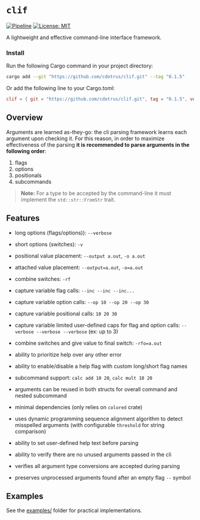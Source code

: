 # `clif`

[![Pipeline](https://github.com/cdotrus/clif/actions/workflows/pipeline.yml/badge.svg?branch=trunk)](https://github.com/cdotrus/clif/actions/workflows/pipeline.yml) [![License: MIT](https://img.shields.io/badge/License-MIT-yellow.svg)](https://opensource.org/licenses/MIT)

A lightweight and effective command-line interface framework.

### Install

Run the following Cargo command in your project directory:
``` bash
cargo add --git "https://github.com/cdotrus/clif.git" --tag "0.1.5"
```
Or add the following line to your Cargo.toml:
``` toml
clif = { git = "https://github.com/cdotrus/clif.git", tag = "0.1.5", version = "0.1.5" }
```

## Overview

Arguments are learned as-they-go: the cli parsing framework learns each argument upon checking it. For this reason, in order to maximize effectiveness of the parsing __it is recommended to parse arguments in the following order__:
1. flags
2. options
3. positionals
4. subcommands

> __Note:__ For a type to be accepted by the command-line it must implement the `std::str::FromStr` trait.

## Features

- long options (flags/options)): `--verbose`

- short options (switches): `-v`

- positional value placement: `--output a.out`, `-o a.out`

- attached value placement: `--output=a.out`, `-o=a.out`

- combine switches: `-rf`

- capture variable flag calls: `--inc --inc --inc...`

- capture variable option calls: `--op 10 --op 20 --op 30`

- capture variable positional calls: `10 20 30`

- capture variable limited user-defined caps for flag and option calls: `--verbose --verbose --verbose` (ex: up to 3)

- combine switches and give value to final switch: `-rfo=a.out`

- ability to prioritize help over any other error

- ability to enable/disable a help flag with custom long/short flag names

- subcommand support: `calc add 10 20`, `calc mult 10 20`

- arguments can be reused in both structs for overall command and nested subcommand

- minimal dependencies (only relies on `colored` crate)

- uses dynamic programming sequence alignment algorithm to detect misspelled arguments (with configurable `threshold` for string comparison)

- ability to set user-defined help text before parsing

- ability to verify there are no unused arguments passed in the cli

- verifies all argument type conversions are accepted during parsing

- preserves unprocessed arguments found after an empty flag `--` symbol

## Examples

See the [examples/](./examples/) folder for practical implementations.